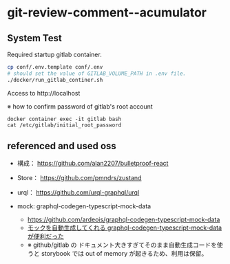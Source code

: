 # git-review-comment--acumulator

## System Test

Required startup gitlab container.

```sh
cp conf/.env.template conf/.env
# should set the value of GITLAB_VOLUME_PATH in .env file.
./docker/run_gitlab_continer.sh
```

Access to http://localhost

※ how to confirm password of gitlab's root account

```
docker container exec -it gitlab bash
cat /etc/gitlab/initial_root_password
```

## referenced and used oss

- 構成： https://github.com/alan2207/bulletproof-react

- Store： https://github.com/pmndrs/zustand

- urql： https://github.com/urql-graphql/urql

- mock: graphql-codegen-typescript-mock-data
  - https://github.com/ardeois/graphql-codegen-typescript-mock-data
  - [モックを自動生成してくれる graphql-codegen-typescript-mock-data が便利だった](https://zenn.dev/vallis/articles/83b1a10d5325e9)
  - ※ github/gitlab の ドキュメント大きすぎてそのまま自動生成コードを使うと storybook では out of memory が起きるため、利用は保留。
